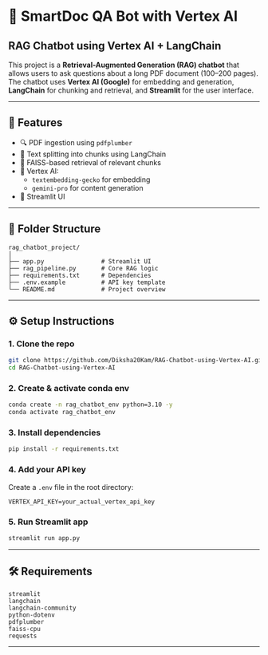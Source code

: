 # 🧠 SmartDoc QA Bot with Vertex AI
## RAG Chatbot using Vertex AI + LangChain

This project is a **Retrieval-Augmented Generation (RAG) chatbot** that allows users to ask questions about a long PDF document (100–200 pages). The chatbot uses **Vertex AI (Google)** for embedding and generation, **LangChain** for chunking and retrieval, and **Streamlit** for the user interface.

---

## 🚀 Features

- 🔍 PDF ingestion using `pdfplumber`
- 🧩 Text splitting into chunks using LangChain
- 🔎 FAISS-based retrieval of relevant chunks
- 🧠 Vertex AI:
  - `textembedding-gecko` for embedding
  - `gemini-pro` for content generation
- 💬 Streamlit UI

---

## 📁 Folder Structure

```
rag_chatbot_project/
│
├── app.py                # Streamlit UI
├── rag_pipeline.py       # Core RAG logic
├── requirements.txt      # Dependencies
├── .env.example          # API key template
└── README.md             # Project overview
```

---

## ⚙️ Setup Instructions

### 1. Clone the repo

```bash
git clone https://github.com/Diksha20Kam/RAG-Chatbot-using-Vertex-AI.git
cd RAG-Chatbot-using-Vertex-AI
```

### 2. Create & activate conda env

```bash
conda create -n rag_chatbot_env python=3.10 -y
conda activate rag_chatbot_env
```

### 3. Install dependencies

```bash
pip install -r requirements.txt
```

### 4. Add your API key

Create a `.env` file in the root directory:

```
VERTEX_API_KEY=your_actual_vertex_api_key
```

### 5. Run Streamlit app

```bash
streamlit run app.py
```

---

## 🛠️ Requirements

```
streamlit
langchain
langchain-community
python-dotenv
pdfplumber
faiss-cpu
requests
```

---

